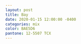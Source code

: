 ```yaml
---
layout: post
title: Bay
date: 2020-01-15 12:00:00 -0400
categories: mix
color: BAE5D6
pantone: 12-5507 TCX
---
```

